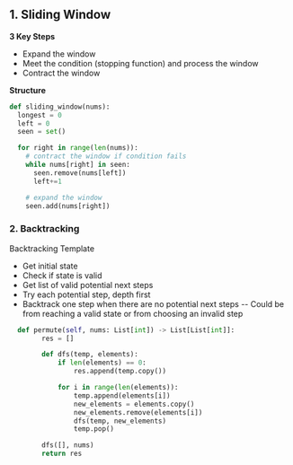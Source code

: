 ## 1. Sliding Window

**3 Key Steps**

- Expand the window
- Meet the condition (stopping function) and process the window
- Contract the window

**Structure**

```py
def sliding_window(nums):
  longest = 0
  left = 0
  seen = set()

  for right in range(len(nums)):
    # contract the window if condition fails
    while nums[right] in seen:
      seen.remove(nums[left])
      left+=1

    # expand the window
    seen.add(nums[right])
```

### 2. Backtracking

Backtracking Template

- Get initial state
- Check if state is valid
- Get list of valid potential next steps
- Try each potential step, depth first
- Backtrack one step when there are no potential next steps
  -- Could be from reaching a valid state or from choosing an invalid step

```py
  def permute(self, nums: List[int]) -> List[List[int]]:
        res = []

        def dfs(temp, elements):
            if len(elements) == 0:
                res.append(temp.copy())

            for i in range(len(elements)):
                temp.append(elements[i])
                new_elements = elements.copy()
                new_elements.remove(elements[i])
                dfs(temp, new_elements)
                temp.pop()

        dfs([], nums)
        return res
```
